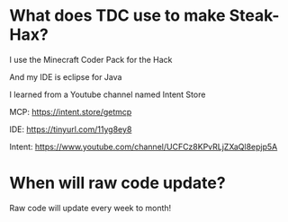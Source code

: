 # What does TDC use to make Steak-Hax?

I use the Minecraft Coder Pack for the Hack

And my IDE is eclipse for Java

I learned from a Youtube channel named Intent Store

MCP: https://intent.store/getmcp

IDE: https://tinyurl.com/11yg8ey8 
   
Intent: https://www.youtube.com/channel/UCFCz8KPvRLjZXaQl8epjp5A

# When will raw code update?

Raw code will update every week to month!
